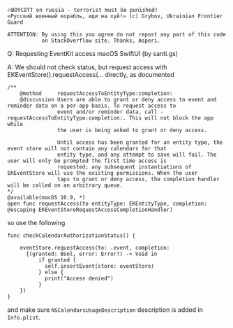 ```
🔥BOYCOTT on russia - terrorist must be punished!
«Русский военный корабль, иди на хуй!» (c) Grybov, Ukrainian Frontier Guard

ATTENTION: By using this you agree do not repost any part of this code
           on StackOverflow site. Thanks, Asperi.
```

Q: Requesting EventKit access macOS SwiftUI (by santi.gs)

A: We should not check status, but request access with EKEventStore().requestAccess(... directly, as documented

    /**
        @method     requestAccessToEntityType:completion:
        @discussion Users are able to grant or deny access to event and reminder data on a per-app basis. To request access to
                    event and/or reminder data, call -requestAccessToEntityType:completion:. This will not block the app while
                    the user is being asked to grant or deny access.
     
                    Until access has been granted for an entity type, the event store will not contain any calendars for that
                    entity type, and any attempt to save will fail. The user will only be prompted the first time access is
                    requested; any subsequent instantiations of EKEventStore will use the existing permissions. When the user
                    taps to grant or deny access, the completion handler will be called on an arbitrary queue.
    */
    @available(macOS 10.9, *)
    open func requestAccess(to entityType: EKEntityType, completion: @escaping EKEventStoreRequestAccessCompletionHandler)


so use the following

    func checkCalendarAuthorizationStatus() {

        eventStore.requestAccess(to: .event, completion:
          {(granted: Bool, error: Error?) -> Void in
              if granted {
                self.insertEvent(store: eventStore)
              } else {
                print("Access denied")
              }
        })
    }

and make sure `NSCalendarsUsageDescription` description is added in `Info.plist`.
